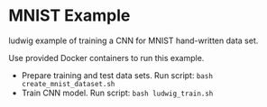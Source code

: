 # MNIST Example

ludwig example of training a CNN for MNIST hand-written data set.


Use provided Docker containers to run this example.

* Prepare training and test data sets.  Run script: `bash create_mnist_dataset.sh`
* Train CNN model.  Run script: `bash ludwig_train.sh`